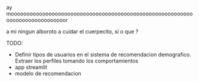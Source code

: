ay mooooooooooooooooooooooooooooooooooooooooooooooooooooooooooooooooooooooooooooor

a mi ningun alboroto
a cuidar el cuerpecito, si o que ?

TODO: 
- Definir tipos de usuarios en el sistema de recomendacion demografico. Extraer los perfiles tomando los comportamientos
- app streamlit
- modelo de recomendacion 



